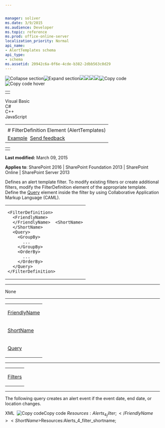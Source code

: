 ```yaml
---


manager: soliver
ms.date: 3/9/2015
ms.audience: Developer
ms.topic: reference
ms.prod: office-online-server
localization_priority: Normal
api_name:
- AlertTemplates schema
api_type:
- schema
ms.assetid: 20942c6a-0f6e-4cde-b382-2dbb563c0d29
---
```


![Collapse
section](../icons/collapse_all.gif "Collapse section")![Expand
section](../icons/expand_all.gif "Expand section")![](../icons/collapse_all.gif)![](../icons/expand_all.gif)![](../icons/dropdown.gif)![](../icons/dropdownHover.gif)![Copy
code](../icons/copycode.gif "Copy code")![Copy code
hover](../icons/copycodeHighlight.gif "Copy code hover")
<table>
<tbody>
<tr class="odd">
<td align="left"></td>
</tr>
</tbody>
</table>

Visual Basic  
C\#  
C++  
JavaScript  

<table>
<tbody>
<tr class="odd">
<td align="left"><span id="runningHeaderText"></span></td>
</tr>
<tr class="even">
<td align="left"># FilterDefinition Element (AlertTemplates)</td>
</tr>
<tr class="odd">
<td align="left"><a href="#exampleToggle">Example</a>  <span id="headfeedbackarea" class="feedbackhead"><a href="javascript:SubmitFeedback(&#39;docthis@Microsoft.com&#39;,&#39;&#39;,&#39;&#39;,&#39;&#39;,&#39;1.0.18082.1225&#39;,&#39;%0\dThank%20you%20for%20your%20feedback.%20The%20developer%20writing%20teams%20use%20your%20feedback%20to%20improve%20documentation.%20While%20we%20are%20reviewing%20your%20feedback,%20we%20may%20send%20you%20e-mail%20to%20ask%20for%20clarification%20or%20feedback%20on%20a%20solution.%20We%20do%20not%20use%20your%20e-mail%20address%20for%20any%20other%20purpose%20and%20we%20delete%20it%20after%20we%20finish%20our%20review.%0\AFor%20further%20information%20about%20the%20privacy%20policies%20of%20Microsoft,%20please%20see%20http://privacy.microsoft.com/en-us/default.aspx.%0\A%0\d&#39;,&#39;Customer%20feedback&#39;);">Send feedback</a></span></td>
</tr>
</tbody>
</table>

<table>
<colgroup>
<col width="100%" />
</colgroup>
<tbody>
<tr class="odd">
<td align="left"></td>
</tr>
</tbody>
</table>

**Last modified:** March 09, 2015

**Applies to**: SharePoint 2016 | SharePoint Foundation 2013 |
SharePoint Online | SharePoint Server 2013

Defines an alert template filter. To modify existing filters or create
additional filters, modify the <span
class="keyword">FilterDefinition</span> element of the appropriate
template. Define the [Query](query-element-alerttemplates.htm)
element inside the filter by using Collaborative Application Markup
Language (CAML).

<span codelanguage="other"></span>
<table>
<colgroup>
<col width="100%" />
</colgroup>
<tbody>
<tr class="odd">
<td align="left"><pre><code>&lt;FilterDefinition&gt;
  &lt;FriendlyName&gt;
  &lt;/FriendlyName&gt;  &lt;ShortName&gt;
  &lt;/ShortName&gt;
  &lt;Query&gt;
    &lt;GroupBy&gt;
      ...
    &lt;/GroupBy&gt;
    &lt;OrderBy&gt;
      ...
    &lt;/OrderBy&gt;
  &lt;/Query&gt;
&lt;/FilterDefinition&gt;</code></pre></td>
</tr>
</tbody>
</table>


-----------------------------------------------------------------------------------------------------------------------------------------------------------------------------------------------

None


---------------------------------------------------------------------------------------------------------------------------------------------------------------------------------------------------

<table>
<colgroup>
<col width="100%" />
</colgroup>
<tbody>
<tr class="odd">
<td align="left"><p><a href="friendlyname-element-alerttemplates.htm">FriendlyName</a></p></td>
</tr>
<tr class="even">
<td align="left"><p><a href="shortname-element-alerttemplates.htm">ShortName</a></p></td>
</tr>
<tr class="odd">
<td align="left"><p><a href="query-element-alerttemplates.htm">Query</a></p></td>
</tr>
</tbody>
</table>


----------------------------------------------------------------------------------------------------------------------------------------------------------------------------------------------------

<table>
<colgroup>
<col width="100%" />
</colgroup>
<tbody>
<tr class="odd">
<td align="left"><p><a href="filters-element-alerttemplates.htm">Filters</a></p></td>
</tr>
</tbody>
</table>


------------------------------------------------------------------------------------------------------------------------------------------------------------------------------------------

The following query creates an alert event if the event date, end date,
or location changes.

<span codelanguage="xmlLang"></span>
XML 
<span class="copyCode" onclick="CopyCode(this)"
onkeypress="CopyCode_CheckKey(this, event)"
onmouseover="ChangeCopyCodeIcon(this)"
onmouseout="ChangeCopyCodeIcon(this)" tabindex="0">![Copy
code](../icons/copycode.gif "Copy code")Copy code</span>
    <FilterDefinition>
      <FriendlyName>$Resources:Alerts_4_filter;</FriendlyName>
      <ShortName>$Resources:Alerts_4_filter_shortname;</ShortName>
      <Query>
      <Or>
        <Or>
          <Neq><FieldRef name="EventDate/New"/>
            <FieldRef name="EventDate/Old"/>
          </Neq>
          <Neq>
            <FieldRef name="EndDate/New"/>
            <FieldRef name="EndDate/Old"/>
          </Neq>
        </Or>
          <Neq>
            <FieldRef name="Location/New"/>
            <FieldRef name="Location/Old"/>
          </Neq>
        </Or>
      </Query>
    </FilterDefinition>








